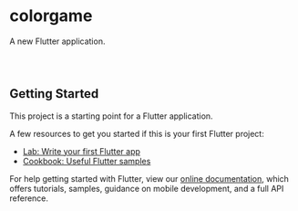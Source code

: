 # colorgame

A new Flutter application.


<a href="https://imgflip.com/gif/3f9w3l"><img src="https://i.imgflip.com/3f9w3l.gif" title=""/></a>


<a href="https://imgflip.com/gif/3f9wc3"><img src="https://i.imgflip.com/3f9wc3.gif" title=""/></a>


<a href="https://imgflip.com/gif/3f9wek"><img src="https://i.imgflip.com/3f9wek.gif" title=""/></a>


## Getting Started

This project is a starting point for a Flutter application.

A few resources to get you started if this is your first Flutter project:

- [Lab: Write your first Flutter app](https://flutter.dev/docs/get-started/codelab)
- [Cookbook: Useful Flutter samples](https://flutter.dev/docs/cookbook)

For help getting started with Flutter, view our
[online documentation](https://flutter.dev/docs), which offers tutorials,
samples, guidance on mobile development, and a full API reference.
